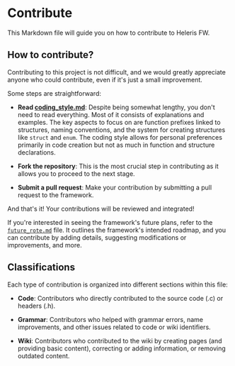 # Contribute

This Markdown file will guide you on how to contribute to Heleris FW.

## How to contribute?

Contributing to this project is not difficult, and we would greatly appreciate anyone who could contribute, even if it's just a small improvement.

Some steps are straightforward:

- **Read [coding_style.md](https://github.com/0GuguH9/HelerisFW/blob/master/coding_style.md)**: Despite being somewhat lengthy, you don't need to read everything. Most of it consists of explanations and examples. The key aspects to focus on are function prefixes linked to structures, naming conventions, and the system for creating structures like `struct` and `enum`. The coding style allows for personal preferences primarily in code creation but not as much in function and structure declarations.
  
- **Fork the repository**: This is the most crucial step in contributing as it allows you to proceed to the next stage.
  
- **Submit a pull request**: Make your contribution by submitting a pull request to the framework.

And that's it! Your contributions will be reviewed and integrated!

If you're interested in seeing the framework's future plans, refer to the [`future_rote.md`](https://github.com/0GuguH9/HelerisFW/blob/master/future_rote.md) file. It outlines the framework's intended roadmap, and you can contribute by adding details, suggesting modifications or improvements, and more.

## Classifications

Each type of contribution is organized into different sections within this file:

- **Code**: Contributors who directly contributed to the source code (.c) or headers (.h).
  
- **Grammar**: Contributors who helped with grammar errors, name improvements, and other issues related to code or wiki identifiers.
  
- **Wiki**: Contributors who contributed to the wiki by creating pages (and providing basic content), correcting or adding information, or removing outdated content.
